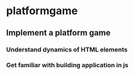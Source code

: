 # platformgame

## Implement a platform game
### Understand dynamics of HTML elements
### Get familiar with building application in js
